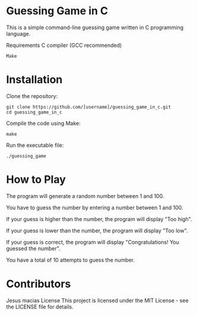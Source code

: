 # Guessing Game in C
This is a simple command-line guessing game written in C programming language.

Requirements
C compiler (GCC recommended)
```
Make
```
# Installation
Clone the repository:
```
git clone https://github.com/[username]/guessing_game_in_c.git
cd guessing_game_in_c
```
Compile the code using Make:
```
make
```
Run the executable file:
```
./guessing_game
```
# How to Play
The program will generate a random number between 1 and 100.

You have to guess the number by entering a number between 1 and 100.

If your guess is higher than the number, the program will display "Too high".

If your guess is lower than the number, the program will display "Too low".

If your guess is correct, the program will display "Congratulations! You guessed the number".

You have a total of 10 attempts to guess the number.

# Contributors
Jesus macias
License
This project is licensed under the MIT License - see the LICENSE file for details.
